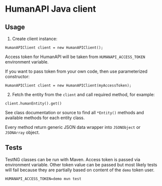 # HumanAPI Java client

## Usage

1) Create client instance:

```
HumanAPIClient client = new HumanAPIClient();
```
Access token for HumanAPI will be taken from `HUMANAPI_ACCESS_TOKEN` environment variable.

If you want to pass token from your own code, then use parameterized constructor:

```
HumanAPIClient client = new HumanAPIClient(myAccessToken);
```

2) Fetch the entity from the `client` and call required method, for example:

```
client.humanEntity().get()
```

See class documentation or source to find all `*Entity()` methods and available methods for each entity class.

Every method return generic JSON data wrapper into `JSONObject` or `JSONArray` object.

## Tests

TestNG classes can be run with Maven. Access token is passed via environment variable. Other token value can be passed but most likely tests will fail because they are partially based on content of the `demo` token user.

```
HUMANAPI_ACCESS_TOKEN=demo mvn test
```

